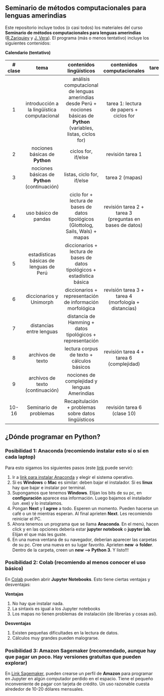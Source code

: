## Seminario de métodos computacionales para lenguas amerindias

Este repositorio incluye todos (o casi todos) los materiales del curso **Seminario de métodos computacionales para lenguas amerindias** ([R.Zariquiey](https://github.com/rzariquiey) y [J. Vera](https://github.com/javiervz)). El programa (más o menos tentativo) incluye los siguientes contenidos:

**Calendario (tentativo)**

| # clase | tema | contenidos lingüísticos | contenidos computacionales | tareas |
| :-: | :-: | :-: | :-: | :-: |
| 1 | introducción a la lingüística computacional | análisis computacional de lenguas amerindias desde Perú + nociones básicas de **Python** (variables, listas, ciclos for) | tarea 1: lectura de papers + ciclos for | 
| 2 | nociones básicas de **Python** | ciclos for, if/else | revisión tarea 1 | 
| 3 | nociones básicas de **Python** (continuación) | listas, ciclo for, if/else | tarea 2 (mapas) |
| 4 | uso básico de pandas | ciclo for + lectura de bases de datos tipológicos (Glottolog, Sails, Wals) + mapas | revisión tarea 2 + tarea 3 (preguntas en bases de datos) |
| 5 | estadísticas básicas de lenguas de Perú | diccionarios + lectura de bases de datos tipológicos + estadística básica|  |
| 6 | diccionarios y Unimorph | diccionarios + representación de información morfológica | revisión tarea 3 + tarea 4 (morfología + distancias) |
| 7 | distancias entre lenguas | distancia de Hamming + datos tipológicos + representación |  |
| 8 | archivos de texto | lectura corpus de texto + cálculos básicos | revisión tarea 4 + tarea 6 (complejidad)|
| 9 | archivos de texto (continuación) | nociones de complejidad y lenguas Amerindias |  |
| 10-16 | Seminario de problemas | Recapitulación + problemas sobre datos lingüísticos | revisión tarea 6 (clase 10) |


## ¿Dónde programar en **Python**?

### Posibilidad 1: **Anaconda** (recomiendo instalar esto sí o sí en cada laptop)

Para esto sigamos los siguientes pasos (este [link](https://medium.com/saturdays-ai/empezando-a-usar-jupyter-notebook-para-python-parte-1-instalaci%C3%B3n-94e97b4c5f37) puede servir):

1. Ir a [link para instalar Anaconda](https://docs.anaconda.com/anaconda/install/) y elegir el sistema operativo.
2. Si es **Windows** o **Mac** es similar: deben bajar el instalador. Si es **linux** hay que bajar e instalar por terminal.
3. Supongamos que tenemos **Windows**. Elijan los bits de su pc, en **configuración** aparece esa información. Luego bajamos el instalador (un .exe) y lo instalamos.
4. Pongan **Next** y **I agree** a todo. Esperen un momento. Pueden hacerse un café o un té mientras esperan. Al final aprieten **Next**. Les recomiendo reiniciar el PC.
5. Ahora tenemos un programa que se llama **Anaconda**. En el menú, hacen click y en las opciones debería estar **jupyter notebook** o **jupyter lab**. Elijan el que más les guste. 
6. En una nueva ventana de su navegador, deberían aparecer las carpetas de su pc. Cree una nueva en su lugar favorito. Aprieten **new -> folder**. Dentro de la carpeta, creen un **new --> Python 3**. Y listo!!!

### Posibilidad 2: **Colab** (recomiendo al menos conocer el uso básico)

En [Colab](https://colab.research.google.com/) pueden abrir **Jupyter Notebooks**. Esto tiene ciertas ventajas y desventajas:

**Ventajas**

1. No hay que instalar nada. 
2. La sintaxis es igual a los Jupyter notebooks
3. Los mapas no tienen problemas de instalación (de librerías y cosas así). 

**Desventajas**

1. Existen pequeñas dificultades en la lectura de datos.
2. Cálculos muy grandes pueden malograrse.

### Posibilidad 3: Amazon Sagemaker (recomendado, aunque hay que pagar un poco. Hay versiones gratuitas que pueden explorar)

En [Link Sagemaker](https://aws.amazon.com/es/pm/sagemaker/), pueden crearse un perfil de **Amazon** para programar en Jupyter en algún computador perdido en el espacio. Tiene el pequeño inconveniente de pagar con tarjeta de crédito. Un uso razonable cuesta alrededor de 10-20 dólares mensuales. 

